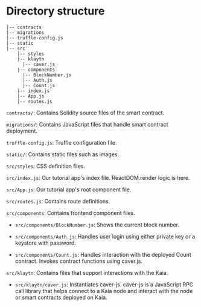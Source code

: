 # Directory structure

```
|-- contracts
|-- migrations
|-- truffle-config.js
|-- static  
|-- src  
    |-- styles
    |-- klaytn
      |-- caver.js
    |-- components
      |-- BlockNumber.js
      |-- Auth.js
      |-- Count.js
    |-- index.js
    |-- App.js
    |-- routes.js
```

`contracts/`: Contains Solidity source files of the smart contract.

`migrations/`: Contains JavaScript files that handle smart contract deployment.

`truffle-config.js`: Truffle configuration file.

`static/`: Contains static files such as images.

`src/styles`: CSS definition files.

`src/index.js`: Our tutorial app's index file. ReactDOM.render logic is here.

`src/App.js`: Our tutorial app's root component file.

`src/routes.js`: Contains route definitions.

`src/components`: Contains frontend component files.

- `src/components/BlockNumber.js`: Shows the current block number.

- `src/components/Auth.js`: Handles user login using either private key or a keystore with password.

- `src/components/Count.js`: Handles interaction with the deployed Count contract. Invokes contract functions using caver.js.

`src/klaytn`: Contains files that support interactions with the Kaia.

- `src/klaytn/caver.js`: Instantiates caver-js. caver-js is a JavaScript RPC call library that helps connect to a Kaia node and interact with the node or smart contracts deployed on Kaia.
